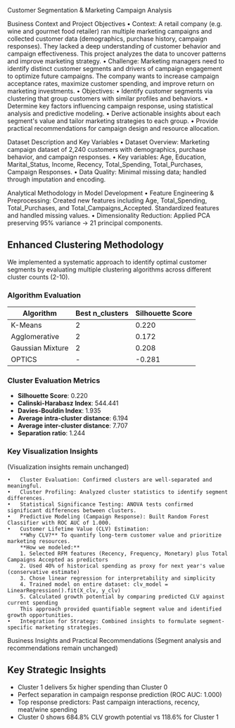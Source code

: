 Customer Segmentation & Marketing Campaign Analysis

Business Context and Project Objectives
	•	Context: A retail company (e.g. wine and gourmet food retailer) ran multiple marketing campaigns and collected customer data (demographics, purchase history, campaign responses). They lacked a deep understanding of customer behavior and campaign effectiveness. This project analyzes the data to uncover patterns and improve marketing strategy.
	•	Challenge: Marketing managers need to identify distinct customer segments and drivers of campaign engagement to optimize future campaigns. The company wants to increase campaign acceptance rates, maximize customer spending, and improve return on marketing investments.
	•	Objectives:
	•	Identify customer segments via clustering that group customers with similar profiles and behaviors.
	•	Determine key factors influencing campaign response, using statistical analysis and predictive modeling.
	•	Derive actionable insights about each segment's value and tailor marketing strategies to each group.
	•	Provide practical recommendations for campaign design and resource allocation.

Dataset Description and Key Variables
	•	Dataset Overview: Marketing campaign dataset of 2,240 customers with demographics, purchase behavior, and campaign responses.
	•	Key variables: Age, Education, Marital_Status, Income, Recency, Total_Spending, Total_Purchases, Campaign Responses.
	•	Data Quality: Minimal missing data; handled through imputation and encoding.

Analytical Methodology in Model Development
	•	Feature Engineering & Preprocessing: Created new features including Age, Total_Spending, Total_Purchases, and Total_Campaigns_Accepted. Standardized features and handled missing values.
	•	Dimensionality Reduction: Applied PCA preserving 95% variance → 21 principal components.
## Enhanced Clustering Methodology

We implemented a systematic approach to identify optimal customer segments by evaluating multiple clustering algorithms across different cluster counts (2-10).

### Algorithm Evaluation
| Algorithm          | Best n_clusters | Silhouette Score |
|--------------------|-----------------|------------------|
| K-Means            | 2               | 0.220            |
| Agglomerative      | 2               | 0.172            |
| Gaussian Mixture   | 2               | 0.208            |
| OPTICS             | -               | -0.281           |

### Cluster Evaluation Metrics
- **Silhouette Score**: 0.220
- **Calinski-Harabasz Index**: 544.441
- **Davies-Bouldin Index**: 1.935
- **Average intra-cluster distance**: 6.194
- **Average inter-cluster distance**: 7.707
- **Separation ratio**: 1.244

### Key Visualization Insights
(Visualization insights remain unchanged)

	•	Cluster Evaluation: Confirmed clusters are well-separated and meaningful.
	•	Cluster Profiling: Analyzed cluster statistics to identify segment differences.
	•	Statistical Significance Testing: ANOVA tests confirmed significant differences between clusters.
	•	Predictive Modeling (Campaign Response): Built Random Forest Classifier with ROC AUC of 1.000.
	•	Customer Lifetime Value (CLV) Estimation: 
        **Why CLV?** To quantify long-term customer value and prioritize marketing resources.
        **How we modeled:**
        1. Selected RFM features (Recency, Frequency, Monetary) plus Total Campaigns Accepted as predictors
        2. Used 40% of historical spending as proxy for next year's value (conservative estimate)
        3. Chose linear regression for interpretability and simplicity
        4. Trained model on entire dataset: clv_model = LinearRegression().fit(X_clv, y_clv)
        5. Calculated growth potential by comparing predicted CLV against current spending
        This approach provided quantifiable segment value and identified growth opportunities.
	•	Integration for Strategy: Combined insights to formulate segment-specific marketing strategies.

Business Insights and Practical Recommendations
(Segment analysis and recommendations remain unchanged)

## Key Strategic Insights
- Cluster 1 delivers 5x higher spending than Cluster 0
- Perfect separation in campaign response prediction (ROC AUC: 1.000)
- Top response predictors: Past campaign interactions, recency, meat/wine spending
- Cluster 0 shows 684.8% CLV growth potential vs 118.6% for Cluster 1
